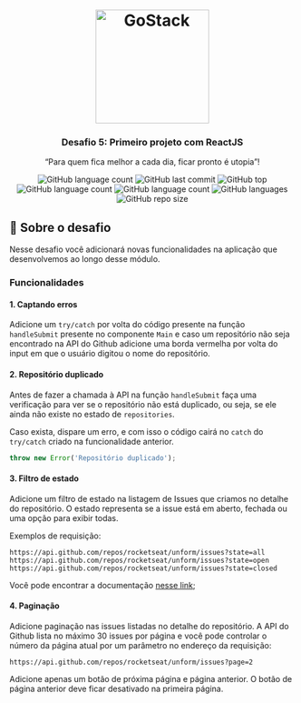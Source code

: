 <h1 align="center">
    <img alt="GoStack" src="https://rocketseat-cdn.s3-sa-east-1.amazonaws.com/bootcamp-header.png" width="200px" />
</h1>

<h3 align="center">
  Desafio 5: Primeiro projeto com ReactJS
</h3>

<p align="center">“Para quem fica melhor a cada dia, ficar pronto é utopia”!</blockquote>

<p align="center">
  <img alt="GitHub language count" src="https://img.shields.io/github/package-json/v/morpa/bootcamp-gostack-desafio-05.svg">

  <img alt="GitHub last commit" src="https://img.shields.io/github/last-commit/morpa/bootcamp-gostack-desafio-05.svg?color=red">

  <img alt="GitHub top" src="https://img.shields.io/github/languages/top/morpa/bootcamp-gostack-desafio-05.svg?color=yellow">

  <img alt="GitHub language count" src="https://img.shields.io/github/languages/count/morpa/bootcamp-gostack-desafio-05.svg?color=lightgrey">

  <img alt="GitHub language count" src="https://img.shields.io/github/package-json/v/morpa/bootcamp-gostack-desafio-05.svg">

  <img alt="GitHub languages" src="https://img.shields.io/github/languages/code-size/morpa/bootcamp-gostack-desafio-05.svg">

  <img alt="GitHub repo size" src="https://img.shields.io/github/repo-size/morpa/bootcamp-gostack-desafio-05.svg?color=blueviolet">

</p>

## :rocket: Sobre o desafio

Nesse desafio você adicionará novas funcionalidades na aplicação que desenvolvemos ao longo desse módulo.

### Funcionalidades

#### 1. Captando erros

Adicione um `try/catch` por volta do código presente na função `handleSubmit` presente no componente `Main` e caso um repositório não seja encontrado na API do Github adicione uma borda vermelha por volta do input em que o usuário digitou o nome do repositório.

#### 2. Repositório duplicado

Antes de fazer a chamada à API na função `handleSubmit` faça uma verificação para ver se o repositório não está duplicado, ou seja, se ele ainda não existe no estado de `repositories`.

Caso exista, dispare um erro, e com isso o código cairá no `catch` do `try/catch` criado na funcionalidade anterior.

```js
throw new Error('Repositório duplicado');
```

#### 3. Filtro de estado

Adicione um filtro de estado na listagem de Issues que criamos no detalhe do repositório. O estado representa se a issue está em aberto, fechada ou uma opção para exibir todas.

Exemplos de requisição:

```
https://api.github.com/repos/rocketseat/unform/issues?state=all
https://api.github.com/repos/rocketseat/unform/issues?state=open
https://api.github.com/repos/rocketseat/unform/issues?state=closed
```

Você pode encontrar a documentação [nesse link](https://developer.github.com/v3/issues/#parameters-1);

#### 4. Paginação

Adicione paginação nas issues listadas no detalhe do repositório. A API do Github lista no máximo 30 issues por página e você pode controlar o número da página atual por um parâmetro no endereço da requisição:

```
https://api.github.com/repos/rocketseat/unform/issues?page=2
```

Adicione apenas um botão de próxima página e página anterior. O botão de página anterior deve ficar desativado na primeira página.
